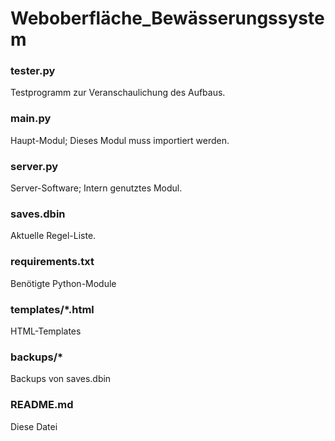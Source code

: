 # Weboberfläche_Bewässerungssystem
### tester.py 
Testprogramm zur Veranschaulichung des Aufbaus.
### main.py
Haupt-Modul; Dieses Modul muss importiert werden.
### server.py
Server-Software; Intern genutztes Modul.
### saves.dbin
Aktuelle Regel-Liste.
### requirements.txt
Benötigte Python-Module
### templates/*.html
HTML-Templates
### backups/*
Backups von saves.dbin
### README.md
Diese Datei